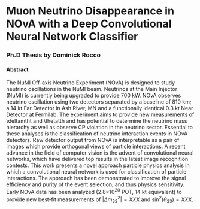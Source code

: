 # Muon Neutrino Disappearance in NOvA with a Deep Convolutional Neural Network Classifier
### Ph.D Thesis by Dominick Rocco

#### Abstract
The NuMI Off-axis Neutrino Experiment (NOvA) is designed to study neutrino
oscillations in the NuMI beam.
Neutrinos at the Main Injector
(NuMI) is currently being upgraded to provide 700 kW.
NOvA observes neutrino oscillation using two detectors separated
by a baseline of 810 km;
a 14 kt Far Detector in Ash River, MN and a functionally
identical 0.3 kt Near Detector at Fermilab.
The experiment aims to provide new measurements of \deltamtht and \thetatth
and has potential to determine the neutrino mass hierarchy as well as observe
CP violation in the neutrino sector.
Essential to these analyses is the classification of neutrino
interaction events in NOvA detectors.
Raw detector output from NOvA is interpretable as a pair
of images which provide orthogonal views of particle interactions.
A recent advance in the field of computer vision
is the advent of convolutional neural networks, which have
delivered top results in the latest image recognition contests.
This work presents a novel approach particle physics analysis
in which a convolutional neural network is used for classification
of particle interactions.
The approach has been demonstrated to improve the signal efficiency and purity
of the event selection, and thus physics sensitivity.
Early NOvA data has been analyzed (2.8$\times10^{20}$ POT, 14 kt equivalent)
to provide new best-fit measurements of
$|\Delta m^2_{32}| = XXX$ and
$\sin^2(\theta_{23}) = XXX$.
